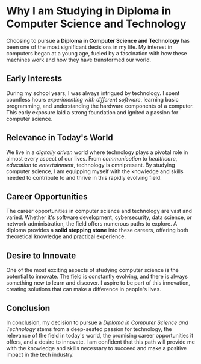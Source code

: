 
# Why I am Studying in Diploma in Computer Science and Technology

Choosing to pursue a **Diploma in Computer Science and Technology** has been one of the most significant decisions in my life. My interest in computers began at a young age, fueled by a fascination with how these machines work and how they have transformed our world.

## Early Interests
During my school years, I was always intrigued by technology. I spent countless hours *experimenting with different software*, learning basic programming, and understanding the hardware components of a computer. This early exposure laid a strong foundation and ignited a passion for computer science.

## Relevance in Today's World
We live in a _digitally driven_ world where technology plays a pivotal role in almost every aspect of our lives. From *communication* to *healthcare*, *education* to *entertainment*, technology is omnipresent. By studying computer science, I am equipping myself with the knowledge and skills needed to contribute to and thrive in this rapidly evolving field.

## Career Opportunities
The career opportunities in computer science and technology are vast and varied. Whether it's software development, cybersecurity, data science, or network administration, the field offers numerous paths to explore. A diploma provides a **solid stepping stone** into these careers, offering both theoretical knowledge and practical experience.

## Desire to Innovate
One of the most exciting aspects of studying computer science is the potential to innovate. The field is constantly evolving, and there is always something new to learn and discover. I aspire to be part of this innovation, creating solutions that can make a difference in people's lives.

## Conclusion
In conclusion, my decision to pursue a _Diploma in Computer Science and Technology_ stems from a deep-seated passion for technology, the relevance of the field in today's world, the promising career opportunities it offers, and a desire to innovate. I am confident that this path will provide me with the knowledge and skills necessary to succeed and make a positive impact in the tech industry.
